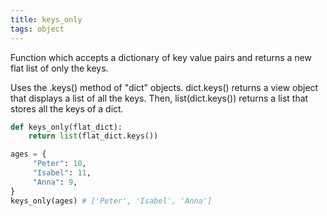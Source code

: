 ```yaml
---
title: keys_only
tags: object
---
```

Function which accepts a dictionary of key value pairs and returns a new flat list of only the keys.

Uses the .keys() method of "dict" objects. dict.keys() returns a view object that displays a list of all the keys. Then, list(dict.keys()) returns a list that stores all the keys of a dict.

```py
def keys_only(flat_dict):
    return list(flat_dict.keys())
```

```py
ages = {
     "Peter": 10,
     "Isabel": 11,
     "Anna": 9,
}
keys_only(ages) # ['Peter', 'Isabel', 'Anna']
```
